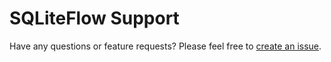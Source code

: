 # SQLiteFlow Support

Have any questions or feature requests? Please feel free to [create an issue](https://github.com/SQLiteFlow/SQLiteFlow-Issues/issues).
